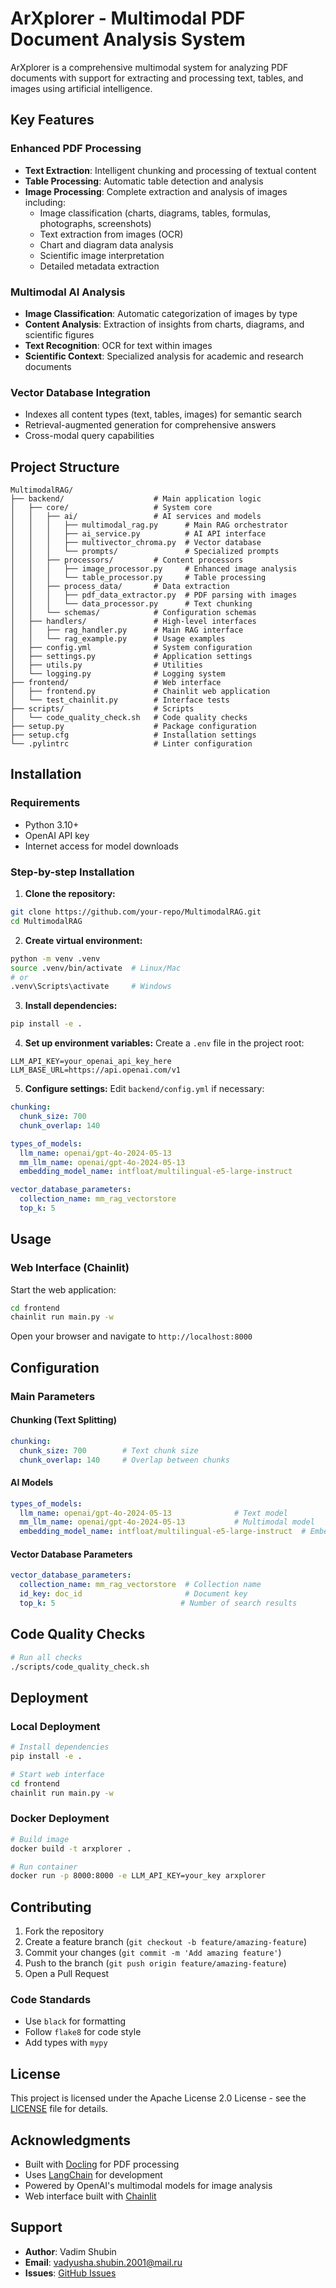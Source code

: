 # ArXplorer - Multimodal PDF Document Analysis System

ArXplorer is a comprehensive multimodal system for analyzing PDF documents with support for extracting and processing text, tables, and images using artificial intelligence.

## Key Features

### Enhanced PDF Processing
- **Text Extraction**: Intelligent chunking and processing of textual content
- **Table Processing**: Automatic table detection and analysis
- **Image Processing**: Complete extraction and analysis of images including:
  - Image classification (charts, diagrams, tables, formulas, photographs, screenshots)
  - Text extraction from images (OCR)
  - Chart and diagram data analysis
  - Scientific image interpretation
  - Detailed metadata extraction

### Multimodal AI Analysis
- **Image Classification**: Automatic categorization of images by type
- **Content Analysis**: Extraction of insights from charts, diagrams, and scientific figures
- **Text Recognition**: OCR for text within images
- **Scientific Context**: Specialized analysis for academic and research documents

### Vector Database Integration
- Indexes all content types (text, tables, images) for semantic search
- Retrieval-augmented generation for comprehensive answers
- Cross-modal query capabilities

## Project Structure

```
MultimodalRAG/
├── backend/                    # Main application logic
│   ├── core/                   # System core
│   │   ├── ai/                 # AI services and models
│   │   │   ├── multimodal_rag.py      # Main RAG orchestrator
│   │   │   ├── ai_service.py          # AI API interface
│   │   │   ├── multivector_chroma.py  # Vector database
│   │   │   └── prompts/               # Specialized prompts
│   │   ├── processors/         # Content processors
│   │   │   ├── image_processor.py     # Enhanced image analysis
│   │   │   └── table_processor.py     # Table processing
│   │   ├── process_data/       # Data extraction
│   │   │   ├── pdf_data_extractor.py  # PDF parsing with images
│   │   │   └── data_processor.py      # Text chunking
│   │   └── schemas/            # Configuration schemas
│   ├── handlers/               # High-level interfaces
│   │   ├── rag_handler.py      # Main RAG interface
│   │   └── rag_example.py      # Usage examples
│   ├── config.yml              # System configuration
│   ├── settings.py             # Application settings
│   ├── utils.py                # Utilities
│   └── logging.py              # Logging system
├── frontend/                   # Web interface
│   ├── frontend.py             # Chainlit web application
│   └── test_chainlit.py        # Interface tests
├── scripts/                    # Scripts
│   └── code_quality_check.sh   # Code quality checks
├── setup.py                    # Package configuration
├── setup.cfg                   # Installation settings
└── .pylintrc                   # Linter configuration
```

## Installation

### Requirements
- Python 3.10+
- OpenAI API key
- Internet access for model downloads

### Step-by-step Installation

1. **Clone the repository:**
```bash
git clone https://github.com/your-repo/MultimodalRAG.git
cd MultimodalRAG
```

2. **Create virtual environment:**
```bash
python -m venv .venv
source .venv/bin/activate  # Linux/Mac
# or
.venv\Scripts\activate     # Windows
```

3. **Install dependencies:**
```bash
pip install -e .
```

4. **Set up environment variables:**
Create a `.env` file in the project root:
```env
LLM_API_KEY=your_openai_api_key_here
LLM_BASE_URL=https://api.openai.com/v1
```

5. **Configure settings:**
Edit `backend/config.yml` if necessary:
```yaml
chunking:
  chunk_size: 700
  chunk_overlap: 140

types_of_models:
  llm_name: openai/gpt-4o-2024-05-13
  mm_llm_name: openai/gpt-4o-2024-05-13
  embedding_model_name: intfloat/multilingual-e5-large-instruct

vector_database_parameters:
  collection_name: mm_rag_vectorstore
  top_k: 5
```

## Usage

### Web Interface (Chainlit)

Start the web application:
```bash
cd frontend
chainlit run main.py -w
```

Open your browser and navigate to `http://localhost:8000`


## Configuration

### Main Parameters

#### Chunking (Text Splitting)
```yaml
chunking:
  chunk_size: 700        # Text chunk size
  chunk_overlap: 140     # Overlap between chunks
```

#### AI Models
```yaml
types_of_models:
  llm_name: openai/gpt-4o-2024-05-13              # Text model
  mm_llm_name: openai/gpt-4o-2024-05-13           # Multimodal model
  embedding_model_name: intfloat/multilingual-e5-large-instruct  # Embedding model
```

#### Vector Database Parameters
```yaml
vector_database_parameters:
  collection_name: mm_rag_vectorstore  # Collection name
  id_key: doc_id                       # Document key
  top_k: 5                            # Number of search results
```

## Code Quality Checks
```bash
# Run all checks
./scripts/code_quality_check.sh
```

## Deployment

### Local Deployment
```bash
# Install dependencies
pip install -e .

# Start web interface
cd frontend
chainlit run main.py -w
```

### Docker Deployment
```bash
# Build image
docker build -t arxplorer .

# Run container
docker run -p 8000:8000 -e LLM_API_KEY=your_key arxplorer
```

## Contributing

1. Fork the repository
2. Create a feature branch (`git checkout -b feature/amazing-feature`)
3. Commit your changes (`git commit -m 'Add amazing feature'`)
4. Push to the branch (`git push origin feature/amazing-feature`)
5. Open a Pull Request

### Code Standards
- Use `black` for formatting
- Follow `flake8` for code style
- Add types with `mypy`

## License

This project is licensed under the Apache License 2.0 License - see the [LICENSE](LICENSE) file for details.

## Acknowledgments

- Built with [Docling](https://github.com/docling-project/docling) for PDF processing
- Uses [LangChain](https://github.com/langchain-ai/langchain) for development
- Powered by OpenAI's multimodal models for image analysis
- Web interface built with [Chainlit](https://github.com/Chainlit/chainlit)

## Support

- **Author**: Vadim Shubin
- **Email**: vadyusha.shubin.2001@mail.ru
- **Issues**: [GitHub Issues](https://github.com/your-repo/MultimodalRAG/issues)
